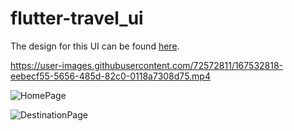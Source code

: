 # flutter-travel_ui

The design for this UI can be found [here](https://dribbble.com/shots/6510521-Travel-App-for-booking-unique-experience).


https://user-images.githubusercontent.com/72572811/167532818-eebecf55-5656-485d-82c0-0118a7308d75.mp4


![HomePage](https://github.com/tayloradam1999/flutter-travel_ui/blob/main/assets/readme/kgcEUsh1.png?raw=true)

![DestinationPage](https://github.com/tayloradam1999/flutter-travel_ui/blob/main/assets/readme/COB2Jum1.png?raw=true)
